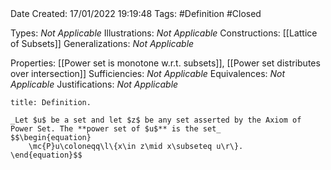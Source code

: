 <br />
<br />

Date Created: 17/01/2022 19:19:48
Tags: #Definition #Closed 

Types: _Not Applicable_
Illustrations: _Not Applicable_ 
Constructions: [[Lattice of Subsets]]
Generalizations: _Not Applicable_

Properties: [[Power set is monotone w.r.t. subsets]], [[Power set distributes over intersection]]
Sufficiencies: _Not Applicable_
Equivalences: _Not Applicable_
Justifications: _Not Applicable_

``` ad-Definition
title: Definition.

_Let $u$ be a set and let $z$ be any set asserted by the Axiom of Power Set. The **power set of $u$** is the set_
$$\begin{equation}
    \mc{P}u\coloneqq\l\{x\in z\mid x\subseteq u\r\}.
\end{equation}$$

```
